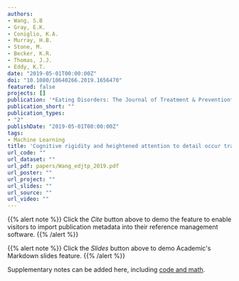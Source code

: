 ```yaml
---
authors:
- Wang, S.B
- Gray, E.K.
- Coniglio, K.A.
- Murray, H.B.
- Stone, M.
- Becker, K.R.
- Thomas, J.J.
- Eddy, K.T.
date: "2019-05-01T00:00:00Z"
doi: "10.1080/10640266.2019.1656470"
featured: false
projects: []
publication: '*Eating Disorders: The Journal of Treatment & Prevention*'
publication_short: ""
publication_types:
- "2"
publishDate: "2019-05-01T00:00:00Z"
tags:
- Machine Learning
title: 'Cognitive rigidity and heightened attention to detail occur transdiagnostically in adolescents with eating disorders'
url_code: ""
url_dataset: ""
url_pdf: papers/Wang_edjtp_2019.pdf
url_poster: ""
url_project: ""
url_slides: ""
url_source: ""
url_video: ""
---
```



{{% alert note %}}
Click the *Cite* button above to demo the feature to enable visitors to import publication metadata into their reference management software.
{{% /alert %}}

{{% alert note %}}
Click the *Slides* button above to demo Academic's Markdown slides feature.
{{% /alert %}}

Supplementary notes can be added here, including [code and math](https://sourcethemes.com/academic/docs/writing-markdown-latex/).

